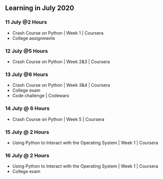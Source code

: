 ## Learning in July 2020

### 11 July @2 Hours
* Crash Course on Python | Week 1 | Coursera
* College assignments

### 12 July @5 Hours
* Crash Course on Python | Week 2&3 | Coursera

### 13 July @6 Hours
* Crash Course on Python | Week 3&4 | Coursera
* College exam
* Code challenge | Codewars

### 14 July @ 6 Hours
* Crash Course on Python | Week 5 | Coursera

### 15 July @ 2 Hours
* Using Python to Interact with the Operating System | Week 1 | Coursera

### 16 July @ 2 Hours
* Using Python to Interact with the Operating System | Week 1 | Coursera
* College exam
